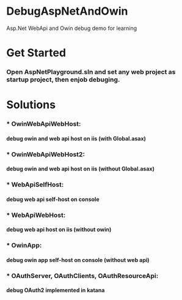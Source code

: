 # DebugAspNetAndOwin
Asp.Net WebApi and Owin debug demo for learning
# Get Started
### Open AspNetPlayground.sln and set any web project as startup project, then enjob debuging.
# Solutions
### * OwinWebApiWebHost: 
#### debug owin and web api host on iis (with Global.asax)
### * OwinWebApiWebHost2: 
#### debug owin and web api host on iis (without Global.asax)
### * WebApiSelfHost: 
#### debug web api self-host on console
### * WebApiWebHost: 
#### debug web api host on iis (without owin)
### * OwinApp: 
#### debug owin app self-host on console (without web api)
### * OAuthServer, OAuthClients, OAuthResourceApi: 
#### debug OAuth2 implemented in katana
